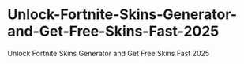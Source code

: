 # Unlock-Fortnite-Skins-Generator-and-Get-Free-Skins-Fast-2025
Unlock Fortnite Skins Generator and Get Free Skins Fast 2025
